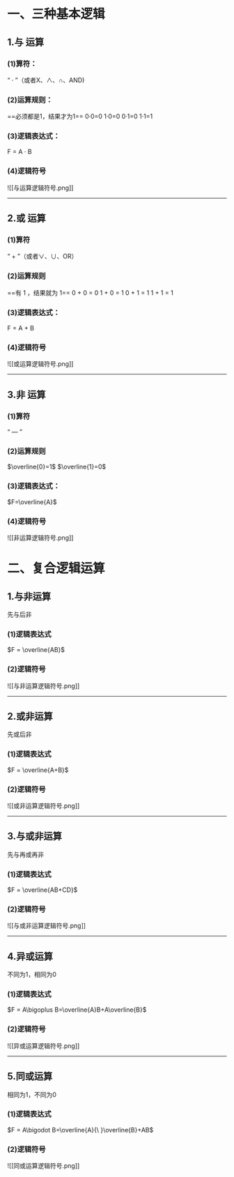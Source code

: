 ```toc
```
# 一、三种基本逻辑
## 1.与 运算
### (1)算符：
“ · ”（或者X、∧、∩、AND)
### (2)运算规则：
==必须都是1，结果才为1==
0·0=0  1·0=0  0·1=0  1·1=1
### (3)逻辑表达式：
F = A · B
### (4)逻辑符号
![[与运算逻辑符号.png]]

---
## 2.或 运算
### (1)算符
“ + ”（或者∨、∪、OR）
### (2)运算规则
==有 1 ，结果就为 1==
0 + 0 = 0     1 + 0 = 1      0 + 1 = 1      1 + 1 = 1 
### (3)逻辑表达式：
F = A + B
### (4)逻辑符号
![[或运算逻辑符号.png]]

---
## 3.非 运算
### (1)算符
“ — ”
### (2)运算规则
$\overline{0}=1$   $\overline{1}=0$ 
### (3)逻辑表达式：
$F=\overline{A}$
### (4)逻辑符号
![[非运算逻辑符号.png]]


# 二、复合逻辑运算
## 1.与非运算
先与后非
### (1)逻辑表达式
$F = \overline{AB}$ 
### (2)逻辑符号
![[与非运算逻辑符号.png]]

---
## 2.或非运算
先或后非
### (1)逻辑表达式
$F = \overline{A+B}$ 
### (2)逻辑符号
![[或非运算逻辑符号.png]]

---
## 3.与或非运算
先与再或再非
### (1)逻辑表达式
$F = \overline{AB+CD}$ 
### (2)逻辑符号
![[与或非运算逻辑符号.png]]

---
## 4.异或运算
不同为1，相同为0
### (1)逻辑表达式
$F = A\bigoplus B=\overline{A}B+A\overline{B}$ 
### (2)逻辑符号
![[异或运算逻辑符号.png]]

---
## 5.同或运算
相同为1，不同为0
### (1)逻辑表达式
$F = A\bigodot B=\overline{A}{\ }\overline{B}+AB$ 
### (2)逻辑符号
![[同或运算逻辑符号.png]]






